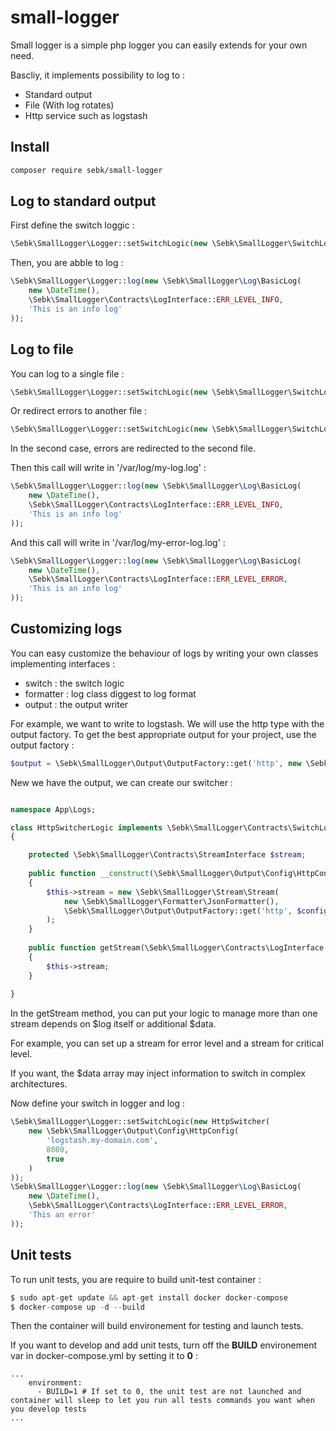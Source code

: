 # small-logger

Small logger is a simple php logger you can easily extends for your own need.

Bascliy, it implements possibility to log to :
- Standard output
- File (With log rotates)
- Http service such as logstash

## Install

```bash
composer require sebk/small-logger
```

## Log to standard output

First define the switch loggic :
```php
\Sebk\SmallLogger\Logger::setSwitchLogic(new \Sebk\SmallLogger\SwitchLogic\DefaultSwitchLogic());
```

Then, you are abble to log :
```php
\Sebk\SmallLogger\Logger::log(new \Sebk\SmallLogger\Log\BasicLog(
    new \DateTime(),
    \Sebk\SmallLogger\Contracts\LogInterface::ERR_LEVEL_INFO,
    'This is an info log'
));
```

## Log to file

You can log to a single file :
```php
\Sebk\SmallLogger\Logger::setSwitchLogic(new \Sebk\SmallLogger\SwitchLogic\DefaultFileSwitchLogic('/var/log/my-log.log'));
```

Or redirect errors to another file :
```php
\Sebk\SmallLogger\Logger::setSwitchLogic(new \Sebk\SmallLogger\SwitchLogic\DefaultFileSwitchLogic('/var/log/my-log.log', '/var/log/my-error-log.log'));
```

In the second case, errors are redirected to the second file.

Then this call will write in '/var/log/my-log.log' :
```php
\Sebk\SmallLogger\Logger::log(new \Sebk\SmallLogger\Log\BasicLog(
    new \DateTime(),
    \Sebk\SmallLogger\Contracts\LogInterface::ERR_LEVEL_INFO,
    'This is an info log'
));
```

And this call will write in '/var/log/my-error-log.log' :
```php
\Sebk\SmallLogger\Logger::log(new \Sebk\SmallLogger\Log\BasicLog(
    new \DateTime(),
    \Sebk\SmallLogger\Contracts\LogInterface::ERR_LEVEL_ERROR,
    'This is an info log'
));
```

## Customizing logs

You can easy customize the behaviour of logs by writing your own classes implementing interfaces :
- switch : the switch logic
- formatter : log class diggest to log format
- output : the output writer

For example, we want to write to logstash. We will use the http type with the output factory. To get the best appropriate output for your project, use the output factory :

```php
$output = \Sebk\SmallLogger\Output\OutputFactory::get('http', new \Sebk\SmallLogger\Output\Config\HttpConfig('localhost', 8080, false));
```

New we have the output, we can create our switcher :

```php

namespace App\Logs;

class HttpSwitcherLogic implements \Sebk\SmallLogger\Contracts\SwitchLogicInterface
{

    protected \Sebk\SmallLogger\Contracts\StreamInterface $stream;
    
    public function __construct(\Sebk\SmallLogger\Output\Config\HttpConfig $config)
    {
        $this->stream = new \Sebk\SmallLogger\Stream\Stream(
            new \Sebk\SmallLogger\Formatter\JsonFormatter(), 
            \Sebk\SmallLogger\Output\OutputFactory::get('http', $config)
        );
    }
    
    public function getStream(\Sebk\SmallLogger\Contracts\LogInterface $log, array $data = []) : \Sebk\SmallLogger\Contracts\StreamInterface
    {
        $this->stream;
    }
    
}
```

In the getStream method, you can put your logic to manage more than one stream depends on $log itself or additional $data.

For example, you can set up a stream for error level and a stream for critical level.

If you want, the $data array may inject information to switch in complex architectures.

Now define your switch in logger and log :

```php
\Sebk\SmallLogger\Logger::setSwitchLogic(new HttpSwitcher(
    new \Sebk\SmallLogger\Output\Config\HttpConfig(
        'logstash.my-domain.com',
        8080,
        true
    )
));
\Sebk\SmallLogger\Logger::log(new \Sebk\SmallLogger\Log\BasicLog(
    new \DateTime(),
    \Sebk\SmallLogger\Contracts\LogInterface::ERR_LEVEL_ERROR,
    'This an error'
));
```

## Unit tests

To run unit tests, you are require to build unit-test container :
```php
$ sudo apt-get update && apt-get install docker docker-compose
$ docker-compose up -d --build
```

Then the container will build environement for testing and launch tests.

If you want to develop and add unit tests, turn off the **BUILD** environement var in docker-compose.yml by setting it to **0** :
```
...
    environment:
      - BUILD=1 # If set to 0, the unit test are not launched and container will sleep to let you run all tests commands you want when you develop tests
...
```